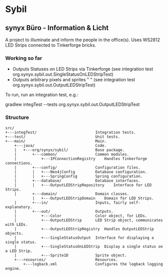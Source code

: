 Sybil
=====

synyx Büro - Information & Licht
--------------------------------

A project to illuminate and inform the people in the office(s).
Uses WS2812 LED Strips connected to Tinkerforge bricks.

### Working so far ###

* Outputs Statuses on LED Strips via Tinkerforge (see integration test org.synyx.sybil.out.SingleStatusOnLEDStripTest)
* Outputs arbitrary pixels and sprites " " (see integration test org.synyx.sybil.out.OutputLEDStripTest)

To run, run an integration test, e.g.:

gradlew integTest --tests org.synyx.sybil.out.OutputLEDStripTest

### Structure ###
    src/
    +---integTest/                          Integration tests.
    +---test/                               Unit tests.
    +---main/                               Main.
        +---java/                           Code.
        |   +---org/synyx/sybil/            Base package.
        |       +---common/                 Common modules.
        |           +---IPConnectionRegistry    Handles Tinkerforge connections. 
        |       +---config/                 Configuration files.
        |       |   +---Neo4jConfig         Database configuration.
        |       |   +---SpringConfig        Spring configuration.
        |       +---database/               Database interfaces.
        |       |   +---OutputLEDStripRepository    Interface for LED Strips.
        |       +---domain/                 Domain classes.
                |   +---OutputLEDStripDomain    Domain for LED Strips.
        |       +---in/                     Inputs, fairly self-explanatory.
        |       +---out/                    Outputs.
        |           +---Color               Color object, for LEDs.
        |           +---OutputLEDStrip      LED Strip object, communicates with LEDs.
        |           +---OutputLEDStripRegistry  Handles OutputLEDStrip objects.
        |           +---SingleStatusOutput  Interface for displaying a single status.
        |           +---SingleStatusOnLEDStrip  Display a single status on a LED Strip.
        |           +---Sprite1D            Sprite object.
        +---resources/                      Resources.
            +---logback.xml                 Configures the logback logging engine.
